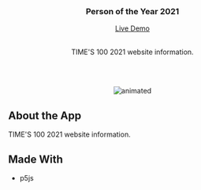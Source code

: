 <br />
<p align="center">
  <a href="https://github.com/nashirat/PotY">
   
  </a>

  <h3 align="center">Person of the Year 2021</h3>
 <p align="center">
  <a href="https://poty-43e91.web.app/">Live Demo</a>
  <br><br>
</p>
   <p align="center">TIME'S 100 2021 website information.
</p>
    <br>
    <br>
  </p>
</p>

<p align="center">
  <img src="poty.gif" alt="animated" />
</p>

## About the App

<p align="justify">TIME'S 100 2021 website information.
</p>

## Made With

- p5js

